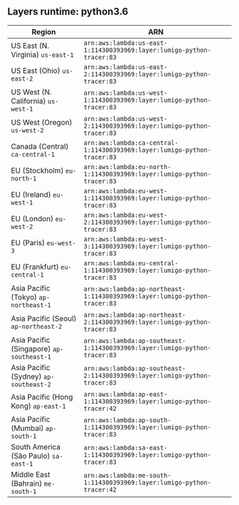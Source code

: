Layers runtime: python3.6
----
| Region | ARN |
| --- | --- |
|US East (N. Virginia)  `us-east-1`|`arn:aws:lambda:us-east-1:114300393969:layer:lumigo-python-tracer:83`|
|US East (Ohio)  `us-east-2`|`arn:aws:lambda:us-east-2:114300393969:layer:lumigo-python-tracer:83`|
|US West (N. California)  `us-west-1`|`arn:aws:lambda:us-west-1:114300393969:layer:lumigo-python-tracer:83`|
|US West (Oregon)  `us-west-2`|`arn:aws:lambda:us-west-2:114300393969:layer:lumigo-python-tracer:83`|
|Canada (Central)  `ca-central-1`|`arn:aws:lambda:ca-central-1:114300393969:layer:lumigo-python-tracer:83`|
|EU (Stockholm)  `eu-north-1`|`arn:aws:lambda:eu-north-1:114300393969:layer:lumigo-python-tracer:83`|
|EU (Ireland)  `eu-west-1`|`arn:aws:lambda:eu-west-1:114300393969:layer:lumigo-python-tracer:83`|
|EU (London)  `eu-west-2`|`arn:aws:lambda:eu-west-2:114300393969:layer:lumigo-python-tracer:83`|
|EU (Paris)  `eu-west-3`|`arn:aws:lambda:eu-west-3:114300393969:layer:lumigo-python-tracer:83`|
|EU (Frankfurt)  `eu-central-1`|`arn:aws:lambda:eu-central-1:114300393969:layer:lumigo-python-tracer:83`|
|Asia Pacific (Tokyo)  `ap-northeast-1`|`arn:aws:lambda:ap-northeast-1:114300393969:layer:lumigo-python-tracer:83`|
|Asia Pacific (Seoul)  `ap-northeast-2`|`arn:aws:lambda:ap-northeast-2:114300393969:layer:lumigo-python-tracer:83`|
|Asia Pacific (Singapore)  `ap-southeast-1`|`arn:aws:lambda:ap-southeast-1:114300393969:layer:lumigo-python-tracer:83`|
|Asia Pacific (Sydney)  `ap-southeast-2`|`arn:aws:lambda:ap-southeast-2:114300393969:layer:lumigo-python-tracer:83`|
|Asia Pacific (Hong Kong)  `ap-east-1`|`arn:aws:lambda:ap-east-1:114300393969:layer:lumigo-python-tracer:42`|
|Asia Pacific (Mumbai)  `ap-south-1`|`arn:aws:lambda:ap-south-1:114300393969:layer:lumigo-python-tracer:83`|
|South America (São Paulo)  `sa-east-1`|`arn:aws:lambda:sa-east-1:114300393969:layer:lumigo-python-tracer:83`|
|Middle East (Bahrain)  `me-south-1`|`arn:aws:lambda:me-south-1:114300393969:layer:lumigo-python-tracer:42`|
